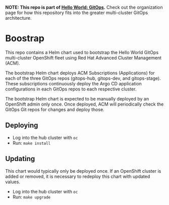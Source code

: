 **NOTE: This repo is part of [Hello World: GitOps].** Check out the
organization page for how this repository fits into the greater multi-cluster
GitOps architecture.

# Boostrap

This repo contains a Helm chart used to bootstrap the Hello World GitOps
multi-cluster OpenShift fleet using Red Hat Advanced Cluster Management (ACM).

The bootstrap Helm chart deploys ACM Subscriptions (Applications) for each of
the three GitOps repos (gitops-hub, gitops-dev, and gitops-stage). These
subscriptions continuously deploy the Argo CD application configurations in
each GitOps repos to each respective cluster.

The bootstrap Helm chart is expected to be manually deployed by an OpenShift
admin only once. Once deployed, ACM will periodically check the GitOps Git
repos for changes and deploy those.

## Deploying

* Log into the hub cluster with `oc`
* Run: `make install`

## Updating

This chart would typically only be deployed once. If an OpenShift cluster is
added or removed, it is necessary to redeploy this chart with updated values.

* Log into the hub cluster with `oc`
* Run: `make upgrade`

[Hello World: GitOps]: https://github.com/hello-world-gitops
